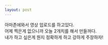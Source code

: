 ```yaml
---
layout: post
---
```



아마존에와서 영상 업로드를 하고있다.  
어제 찍은게 없으니까 오늘 2개치를 해서 만들꺼다.  
내가 하고 싶은게 뭔지 정확하게 하고 강하게 주장하자!  